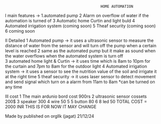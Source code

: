
                                                HOME AUTOMATION




I main features →
1.automated pump
2 Alarm on overflow of water if the automation is turned of 
3 Automatic home Curtin and light buld 
4 Automated irrigation system (coming soon)
5 Theaf security (coming soon)
6 coming soon 
  
II Detailed 
1 Automated pump → it uses a ultrasonic sensor  to measure the distance 
of water from the sensor and will turn off the pump when a certain level is reached 
2 same as the automated pump but it make as sound when the water overflows when the automated system is turn off  
3  automated home light & Curtin → it uses time which is 8am to 10pm for the curtain and 7pm to 8am for the outdoor light 
4  Automated irrigation system → it uses a sensor to see the nutrition value of the soil and irrigate it at the right time 
5 theaf security → it uses  laser sensor to detect movement and send signal which turn on a alarm from 11am to 8am *can be turned on any time 
 
III cost 
1 The main ardunio bord cost 900rs
2 ultrasonic sensor cossets 200$
3 speaker 300 
4 wire 50
5 5 button   80
6 8 led 50
TOTAL COST = 2000 INR
THIS IS FOR NOW  IT MAY CHANGE  














Made by                                                                                            published on
orgllk (jagat)                                                                                      21/12/24
